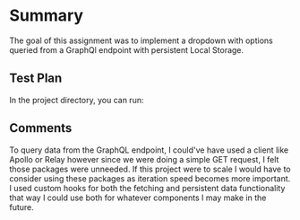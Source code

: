 # Summary

The goal of this assignment was to implement a dropdown with options queried from a GraphQl endpoint with persistent Local Storage.

## Test Plan

In the project directory, you can run:

## Comments

To query data from the GraphQL endpoint, I could've have used a client like Apollo or Relay however since we were doing a simple GET request, I felt those packages were unneeded. If this project were to scale I would have to consider using these packages as iteration speed becomes more important. I used custom hooks for both the fetching and persistent data functionality that way I could use both for whatever components I may make in the future. 
